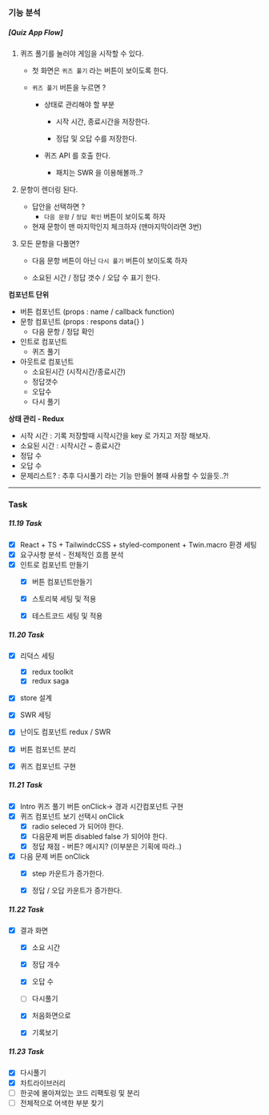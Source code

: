 ### 기능 분석

##### [Quiz App Flow]

1. 퀴즈 풀기를 눌러야 게임을 시작할 수 있다.

   - 첫 화면은 `퀴즈 풀기` 라는 버튼이 보이도록 한다.

   - `퀴즈 풀기` 버튼을 누르면 ?

     - 상태로 관리해야 할 부분

       - 시작 시간, 종료시간을 저장한다.

       - 정답 및 오답 수를 저장한다.

     - 퀴즈 API 를 호출 한다.
       - 패치는 SWR 을 이용해볼까..?

2. 문항이 렌더링 된다.

   - 답안을 선택하면 ?
     - `다음 문항` / `정답 확인` 버튼이 보이도록 하자
   - 현재 문항이 맨 마지막인지 체크하자 (맨마지막이라면 3번)

3. 모든 문항을 다풀면?

   - 다음 문항 버튼이 아닌 `다시 풀기` 버튼이 보이도록 하자

   - 소요된 시간 / 정답 갯수 / 오답 수 표기 한다.

**컴포넌트 단위**

- 버튼 컴포넌트 (props : name / callback function)
- 문항 컴포넌트 (props :  respons data{} )
  - 다음 문항 / 정답 확인
- 인트로 컴포넌트 
  - 퀴즈 풀기
- 아웃트로 컴포넌트 
  - 소요된시간 (시작시간/종료시간)
  - 정답갯수
  - 오답수
  - 다시 풀기

**상태 관리 - Redux**

- 시작 시간 : 기록 저장할때 시작시간을 key 로 가지고 저장 해보자.
- 소요된 시간 : 시작시간 ~ 종료시간
- 정답 수 
- 오답 수 
- 문제리스트? : 추후 다시풀기 라는 기능 만들어 볼때 사용할 수 있을듯..?!

-----

### Task

##### 11.19 Task

- [x] React + TS + TailwindcCSS + styled-component + Twin.macro 환경 세팅
- [x] 요구사항 분석 - 전체적인 흐름 분석
- [x] 인트로 컴포넌트 만들기
  - [x] 버튼 컴포넌트만들기
  - [x] 스토리북 세팅 및 적용
  - [x] 테스트코드 세팅 및 적용



##### 11.20 Task

- [x] 리덕스 세팅
  - [x] redux toolkit
  - [x] redux saga
- [x] store 설계
- [x] SWR 세팅
- [x] 난이도 컴포넌트 redux / SWR 
- [x] 버튼 컴포넌트 분리
- [x] 퀴즈 컴포넌트 구현



##### 11.21 Task

- [x] Intro 퀴즈 풀기 버튼 onClick-> 경과 시간컴포넌트 구현
- [x] 퀴즈 컴포넌트 보기 선택시 onClick 
  - [x] radio seleced 가 되어야 한다.
  - [x] 다음문제 버튼 disabled false 가 되어야 한다.
  - [x] 정답 채점 - 버튼? 메시지? (이부분은 기획에 따라..)
- [x] 다음 문제 버튼 onClick
  - [x] step 카운트가 증가한다.
  - [x] 정답 / 오답 카운트가 증가한다.



##### 11.22 Task

- [x] 결과 화면 
  - [x] 소요 시간
  - [x] 정답 개수
  - [x] 오답 수 
  - [ ] 다시풀기
  - [x] 처음화면으로
  - [x] 기록보기



##### 11.23 Task

- [x] 다시풀기
- [x] 차트라이브러리 
- [ ] 한곳에 몰아져있는 코드 리팩토링 및 분리
- [ ] 전체적으로 어색한 부분 찾기